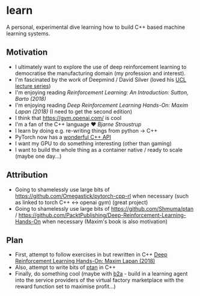 # learn
A personal, experimental dive learning how to build C++ based machine learning systems.

## Motivation
- I ultimately want to explore the use of deep reinforcement learning to democratise the manufacturing domain (my profession and interest).
- I'm fascinated by the work of Deepmind / David Silver (loved his [UCL lecture series](https://www.davidsilver.uk/teaching/))
- I'm enjoying reading *Reinforcement Learning: An Introduction: Sutton, Barto (2018)*
- I'm enjoying reading *Deep Reinforcement Learning Hands-On: Maxim Lapan (2018)* (I need to get the second edition)
- I think that https://gym.openai.com/ is cool
- I'm a fan of the C++ language ❤️ *Bjarne Stroustrup*
- I learn by doing e.g. re-writing things from python -> C++
- PyTorch now has a [wonderful C++ API](https://pytorch.org/cppdocs/)
- I want my GPU to do something interesting (other than gaming)
- I want to build the whole thing as a container native / ready to scale (maybe one day...)

## Attribution
- Going to shamelessly use large bits of https://github.com/Omegastick/pytorch-cpp-rl when necessary (such as linked to torch C++ <-> openai gym) (great project)
- Going to shamelessly use large bits of https://github.com/Shmuma/ptan / https://github.com/PacktPublishing/Deep-Reinforcement-Learning-Hands-On when necessary (Maxim's book is also motivation)

## Plan
- First, attempt to follow exercises in but rewritten in C++ [Deep Reinforcement Learning Hands-On: Maxim Lapan (2018)](https://github.com/PacktPublishing/Deep-Reinforcement-Learning-Hands-On)
- Also, attempt to write bits of [ptan](https://github.com/Shmuma/ptan) in C++
- Finally, do something cool (maybe with [b2a](https://github.com/thomas-gale/bits-to-atoms) - build in a learning agent into the service providers of the virtual factory marketplace with the reward function set to maximise profit...)
